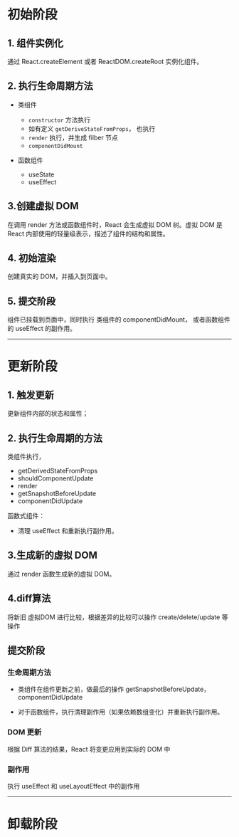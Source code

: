 # 初始阶段

## 1. 组件实例化

通过 React.createElement 或者 ReactDOM.createRoot 实例化组件。

## 2. 执行生命周期方法

 - 类组件
    - `constructor` 方法执行
    - 如有定义 `getDeriveStateFromProps`， 也执行
    - `render` 执行，并生成 filber 节点
    - `componentDidMount`

 - 函数组件
    - useState
    - useEffect
 ## 3.创建虚拟 DOM

在调用 render 方法或函数组件时，React 会生成虚拟 DOM 树。虚拟 DOM 是 React 内部使用的轻量级表示，描述了组件的结构和属性。

## 4. 初始渲染
创建真实的 DOM，并插入到页面中。

## 5. 提交阶段

组件已挂载到页面中，同时执行 类组件的 componentDidMount， 或者函数组件的 useEffect 的副作用。

---
 
# 更新阶段

## 1. 触发更新

更新组件内部的状态和属性；

## 2. 执行生命周期的方法

类组件执行，
- getDerivedStateFromProps
- shouldComponentUpdate
- render
- getSnapshotBeforeUpdate
- componentDidUpdate

函数式组件：

- 清理 useEffect 和重新执行副作用。

## 3.生成新的虚拟 DOM

通过 render 函数生成新的虚拟 DOM。

## 4.diff算法

将新旧 虚拟DOM 进行比较，根据差异的比较可以操作 create/delete/update 等操作


## 提交阶段

### 生命周期方法

- 类组件在组件更新之前，做最后的操作 getSnapshotBeforeUpdate，componentDidUpdate

- 对于函数组件，执行清理副作用（如果依赖数组变化）并重新执行副作用。

### DOM 更新

根据 Diff 算法的结果，React 将变更应用到实际的 DOM 中

### 副作用

执行 useEffect 和 useLayoutEffect 中的副作用                                  

---

# 卸载阶段

